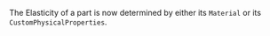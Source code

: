 The Elasticity of a part is now determined by either its `Material` or its `CustomPhysicalProperties`.